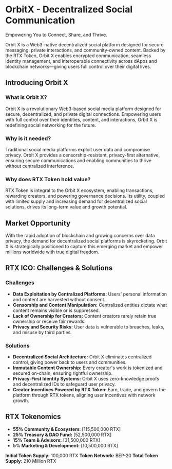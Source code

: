 # OrbitX - Decentralized Social Communication

Empowering You to Connect, Share, and Thrive.

Orbit X is a Web3-native decentralized social platform designed for secure messaging, private interactions, and community-owned content. Backed by the RTX Token, Orbit X enables encrypted communication, seamless identity management, and interoperable connectivity across dApps and blockchain networks—giving users full control over their digital lives.

## Introducing Orbit X

### What is Orbit X?

Orbit X is a revolutionary Web3-based social media platform designed for secure, decentralized, and private digital connections. Empowering users with full control over their identities, content, and interactions, Orbit X is redefining social networking for the future.

### Why is it needed?

Traditional social media platforms exploit user data and compromise privacy. Orbit X provides a censorship-resistant, privacy-first alternative, ensuring secure communications and enabling communities to thrive without centralized interference.

### Why does RTX Token hold value?

RTX Token is integral to the Orbit X ecosystem, enabling transactions, rewarding creators, and powering governance decisions. Its utility, coupled with limited supply and increasing demand for decentralized social solutions, drives its long-term value and growth potential.

## Market Opportunity

With the rapid adoption of blockchain and growing concerns over data privacy, the demand for decentralized social platforms is skyrocketing. Orbit X is strategically positioned to capture this emerging market and empower millions worldwide with true digital freedom.

## RTX ICO: Challenges & Solutions

### Challenges

*   **Data Exploitation by Centralized Platforms:** Users' personal information and content are harvested without consent.
*   **Censorship and Content Manipulation:** Centralized entities dictate what content remains visible or is suppressed.
*   **Lack of Ownership for Creators:** Content creators rarely retain true ownership or receive fair rewards.
*   **Privacy and Security Risks:** User data is vulnerable to breaches, leaks, and misuse by third parties.

### Solutions

*   **Decentralized Social Architecture:** Orbit X eliminates centralized control, giving power back to users and communities.
*   **Immutable Content Ownership:** Every creator's work is tokenized and secured on-chain, ensuring rightful ownership.
*   **Privacy-First Identity Systems:** Orbit X uses zero-knowledge proofs and decentralized IDs to safeguard user privacy.
*   **Creator Incentives Powered by RTX Token:** Earn, trade, and govern the platform through RTX tokens, aligning user incentives with network growth.

## RTX Tokenomics

*   **55% Community & Ecosystem:** [115,500,000 RTX]
*   **25% Treasury & DAO Fund:** [52,500,000 RTX]
*   **15% Team & Advisors:** [31,500,000 RTX]
*   **5% Marketing & Development:** [10,500,000 RTX]

**Initial Token Supply:** 100,000 RTX
**Token Network:** BEP-20
**Total Token Supply:** 210 Million RTX 
